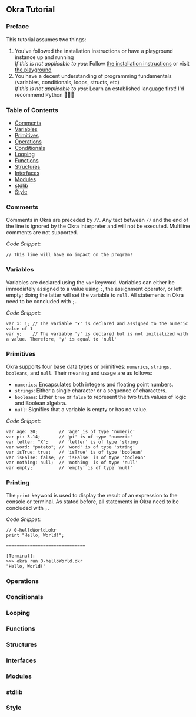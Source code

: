 ## Okra Tutorial


### Preface
This tutorial assumes two things:
1. You've followed the installation instructions or have a playground instance up and running
   <br><i>If this is not applicable to you:</i> Follow [the installation instructions](https://github.com/cdkini/Okra#installation) or visit [the playground](https://repl.it)
2. You have a decent understanding of programming fundamentals (variables, conditionals, loops, structs, etc)
   <br><i>If this is not applicable to you:</i> Learn an established language first! I'd recommend Python 🐍🐍🐍

### Table of Contents
- [Comments](#Comments)
- [Variables](#Variables)
- [Primitives](#Primitives)
- [Operations](#Operations)
- [Conditionals](#Conditionals)
- [Looping](#Looping)
- [Functions](#Functions)
- [Structures](#Structures)
- [Interfaces](#Interfaces)
- [Modules](#Modules)
- [stdlib](#stdlib)
- [Style](#Style)


### Comments
Comments in Okra are preceded by `//`. Any text between `//` and the end of the line is ignored by the Okra interpreter and will not be executed. Multiline comments are not supported.

<i>Code Snippet</i>:
```
// This line will have no impact on the program!
```

### Variables
Variables are declared using the `var` keyword. Variables can either be immediately assigned to a value using `:`, the assignment operator, or left empty; doing the latter will set the variable to `null`. All statements in Okra need to be concluded with `;`.

<i>Code Snippet</i>:
```
var x: 1; // The variable 'x' is declared and assigned to the numeric value of 1
var y;    // The variable 'y' is declared but is not initialized with a value. Therefore, 'y' is equal to 'null'
```

### Primitives
Okra supports four base data types or primitives: `numerics`, `strings`, `booleans`, and `null`. Their meaning and usage are as follows:
- `numerics`: Encapsulates both integers and floating point numbers.
- `strings`: Either a single character or a sequence of characters.
- `booleans`: Either `true` or `false` to represent the two truth values of logic and Boolean algebra.
- `null`: Signifies that a variable is empty or has no value.

<i>Code Snippet</i>:
```
var age: 20;        // 'age' is of type 'numeric'
var pi: 3.14;       // 'pi' is of type 'numeric'
var letter: "X";    // 'letter' is of type 'string'
var word: "potato"; // 'word' is of type 'string'
var isTrue: true;   // 'isTrue' is of type 'boolean'
var isFalse: false; // 'isFalse' is of type 'boolean'
var nothing: null;  // 'nothing' is of type 'null'
var empty;          // 'empty' is of type 'null'
```

### Printing
The `print` keyword is used to display the result of an expression to the console or terminal. As stated before, all statements in Okra need to be concluded with `;`.

<i>Code Snippet</i>:
```
// 0-helloWorld.okr
print "Hello, World!";

==============================

[Terminal]:
>>> okra run 0-helloWorld.okr
"Hello, World!"
```

### Operations


### Conditionals


### Looping


### Functions


### Structures


### Interfaces


### Modules


### stdlib


### Style


